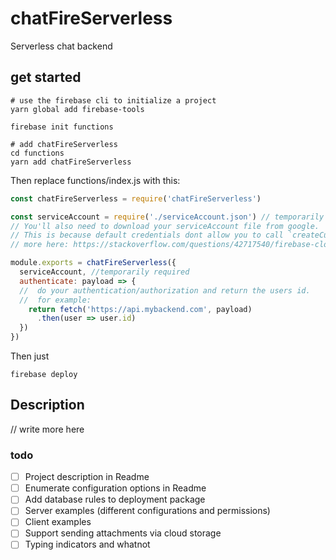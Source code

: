 # chatFireServerless
Serverless chat backend

## get started
```shell
# use the firebase cli to initialize a project
yarn global add firebase-tools

firebase init functions

# add chatFireServerless
cd functions
yarn add chatFireServerless
```
Then replace functions/index.js with this:
```js
const chatFireServerless = require('chatFireServerless')

const serviceAccount = require('./serviceAccount.json') // temporarily required
// You'll also need to download your serviceAccount file from google.
// This is because default credentials dont allow you to call `createCustomToken`.
// more here: https://stackoverflow.com/questions/42717540/firebase-cloud-functions-createcustomtoken

module.exports = chatFireServerless({
  serviceAccount, //temporarily required
  authenticate: payload => {
  //  do your authentication/authorization and return the users id.
  //  for example:
    return fetch('https://api.mybackend.com', payload)
      .then(user => user.id)
  })
})
```



Then just
```shell
firebase deploy
```
## Description

// write more here

### todo
- [ ] Project description in Readme
- [ ] Enumerate configuration options in Readme
- [ ] Add database rules to deployment package
- [ ] Server examples (different configurations and permissions)
- [ ] Client examples
- [ ] Support sending attachments via cloud storage
- [ ] Typing indicators and whatnot
